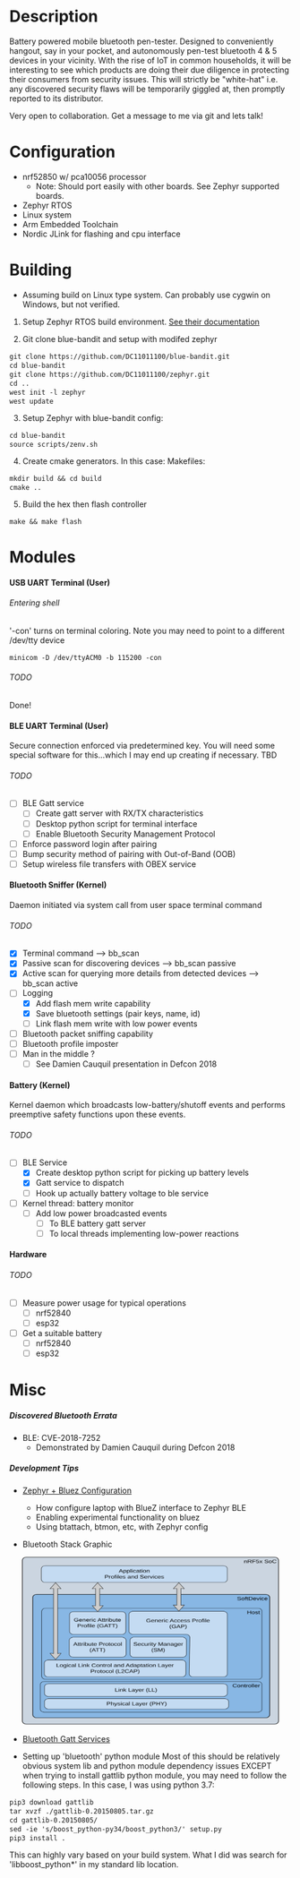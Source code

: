 # Description
Battery powered mobile bluetooth pen-tester. Designed to conveniently hangout, say in your pocket, and autonomously pen-test bluetooth 4 & 5 devices in your vicinity. With the rise of IoT in common households, it will be interesting to see which products are doing their due diligence in protecting their consumers from security issues. This will strictly be "white-hat" i.e. any discovered security flaws will be temporarily giggled at, then promptly reported to its distributor. 

Very open to collaboration. Get a message to me via git and lets talk!

# Configuration
* nrf52850 w/ pca10056 processor
    * Note: Should port easily with other boards. See Zephyr supported boards.
* Zephyr RTOS
* Linux system
* Arm Embedded Toolchain
* Nordic JLink for flashing and cpu interface

# Building
* Assuming build on Linux type system. Can probably use cygwin on Windows, but not verified.
1. Setup Zephyr RTOS build environment. [See their documentation](https://docs.zephyrproject.org/latest/getting_started/getting_started.html)

2. Git clone blue-bandit and setup with modifed zephyr
```
git clone https://github.com/DC11011100/blue-bandit.git
cd blue-bandit
git clone https://github.com/DC11011100/zephyr.git
cd ..
west init -l zephyr
west update
```

3. Setup Zephyr with blue-bandit config:
```
cd blue-bandit
source scripts/zenv.sh
```
4. Create cmake generators. In this case: Makefiles:
  
 ```
 mkdir build && cd build
 cmake ..
 ```
 
 5. Build the hex then flash controller
 ```
 make && make flash 
 ```
 
# Modules
#### USB UART Terminal (User)
###### Entering shell
'-con' turns on terminal coloring. Note you may need to point to a different /dev/tty device
```
minicom -D /dev/ttyACM0 -b 115200 -con
```

###### TODO
Done!

#### BLE UART Terminal (User)
Secure connection enforced via predetermined key. You will need some special software for this...which I may end up
creating if necessary. TBD
 
###### TODO
   - [ ] BLE Gatt service
        - [ ] Create gatt server with RX/TX characteristics
        - [ ] Desktop python script for terminal interface
        - [ ] Enable Bluetooth Security Management Protocol
   - [ ] Enforce password login after pairing
   - [ ] Bump security method of pairing with Out-of-Band (OOB)   
   - [ ] Setup wireless file transfers with OBEX service
   
#### Bluetooth Sniffer (Kernel)
Daemon initiated via system call from user space terminal command

###### TODO
   - [X] Terminal command --> bb_scan
   - [X] Passive scan for discovering devices --> bb_scan passive
   - [X] Active scan for querying more details from detected devices --> bb_scan active
   - [ ] Logging
      - [X] Add flash mem write capability
      - [X] Save bluetooth settings (pair keys, name, id)
      - [ ] Link flash mem write with low power events
   - [ ] Bluetooth packet sniffing capability
   - [ ] Bluetooth profile imposter
   - [ ] Man in the middle ?
        - [ ] See Damien Cauquil presentation in Defcon 2018
   
#### Battery (Kernel)
Kernel daemon which broadcasts low-battery/shutoff events and performs preemptive safety functions upon these events.

###### TODO
   - [ ] BLE Service
        - [X] Create desktop python script for picking up battery levels
        - [X] Gatt service to dispatch 
        - [ ] Hook up actually battery voltage to ble service
   - [ ] Kernel thread: battery monitor
       - [ ] Add low power broadcasted events
            - [ ] To BLE battery gatt server
            - [ ] To local threads implementing low-power reactions
 
#### Hardware
###### TODO
   - [ ] Measure power usage for typical operations
      - [ ] nrf52840 
      - [ ] esp32
   - [ ] Get a suitable battery
      - [ ] nrf52840
      - [ ] esp32
 
# Misc 
##### Discovered Bluetooth Errata
 * BLE: CVE-2018-7252
   * Demonstrated by Damien Cauquil during Defcon 2018
   
##### Development Tips
 * [Zephyr + Bluez Configuration](https://docs.zephyrproject.org/1.13.0/subsystems/bluetooth/devel.html#bluetooth-bluez)
      * How configure laptop with BlueZ interface to Zephyr BLE
      * Enabling experimental functionality on bluez
      * Using btattach, btmon, etc, with Zephyr config
      
 * Bluetooth Stack Graphic
 
<p align="center">
  <img width="460" height="300" src="nordic-bt-stack.svg">
</p>

 
 * [Bluetooth Gatt Services](https://www.bluetooth.com/specifications/gatt/services)
 
 * Setting up 'bluetooth' python module
 Most of this should be relatively obvious system lib and python module dependency issues EXCEPT when trying to install gattlib python module, you may need to follow the following steps. In this case, I was using python 3.7:
 ```
pip3 download gattlib
tar xvzf ./gattlib-0.20150805.tar.gz
cd gattlib-0.20150805/
sed -ie 's/boost_python-py34/boost_python3/' setup.py
pip3 install .
 ```

This can highly vary based on your build system. What I did was search for 'libboost_python*' in my standard lib location.
